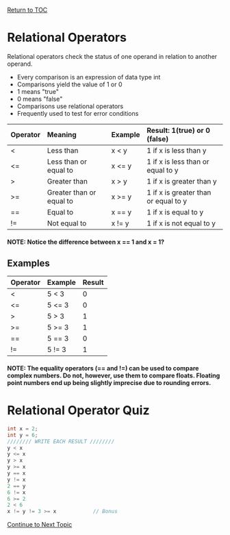 <a href="https://github.com/CyberTrainingUSAF/05-C-Programming/blob/master/00-Table-of-Contents.md" rel="Return to TOC"> Return to TOC </a>

# Relational Operators

Relational operators check the status of one operand in relation to another operand.

* Every comparison is an expression of data type int
* Comparisons yield the value of 1 or 0
* 1 means "true"
* 0 means "false"
* Comparisons use relational operators
* Frequently used to test for error conditions

| **Operator** | **Meaning** | **Example** | Result: 1\(true\) or 0 \(false\) |
| :--- | :--- | :--- | :--- |
| &lt; | Less than | x &lt; y | 1 if x is less than y |
| &lt;= | Less than or equal to | x &lt;= y | 1 if x is less than or equal to y |
| &gt; | Greater than | x &gt; y | 1 if x is greater than  y |
| &gt;= | Greater than or equal to | x &gt;= y | 1 if x is greater than or equal to y |
| == | Equal to | x == y | 1 if x is equal to y |
| != | Not equal to | x != y | 1 if x is not equal to y |

#### NOTE: Notice the difference between x == 1 and x = 1?

## Examples

| **Operator** | **Example** | **Result** |
| :--- | :--- | :--- |
| &lt; | 5 &lt; 3 | 0 |
| &lt;= | 5 &lt;= 3 | 0 |
| &gt; | 5 &gt; 3 | 1 |
| &gt;= | 5 &gt;= 3 | 1 |
| == | 5 == 3 | 0 |
| != | 5 != 3 | 1 |

#### NOTE: The equality operators \(== and !=\) can be used to compare complex numbers. Do not, however, use them to compare floats. Floating point numbers end up being slightly imprecise due to rounding errors.

# Relational Operator Quiz

```c
int x = 2;
int y = 6;
//////// WRITE EACH RESULT ////////
y < x
y <= x
y > x
y >= x
y == x
y != x
2 == y
6 != x
6 >= 2
2 < 6
x != y != 3 >= x            // Bonus
```

<a href="https://github.com/CyberTrainingUSAF/05-C-Programming/blob/master/05_Operators_expressions/04_logical-operators.md" rel="Continue to Next Topic"> Continue to Next Topic </a>

